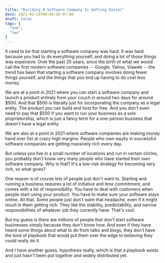 ```yaml
---
title: "Building A Software Company Is Getting Easier"
date: 2021-03-24T09:04:58-07:00
draft: false
tags: [
  "one",
  "two"
]
---
```


It used to be that starting a software company was hard. It was hard because you had to do everything yourself, and doing a lot of those things was expensive. Over the past 25 years, since the birth of what we would call the first modern software companies -- Google, Yahoo, Viaweb -- the trend has been that starting a software company involves doing fewer things yourself, and the things that you end up having to do cost less money.

We are at a point in 2021 where you can start a software company and launch a product entirely from your couch in around two days for around $500. And that $500 is literally just for incorporating the company as a legal entity. The product you can build and host for free. And you don't even need to pay that $500 if you want to run your business as a sole proprietorship, which is just a fancy term for a one-person business that doesn't have a legal entity.

We are also at a point in 2021 where software companies are making money hand over fist at crazy high margins. People who own equity in successful software companies are getting massively rich every day.

But unless you live in a small number of locations and run in certain circles, you probably don't know very many people who have started their own software company. Why is that? It's a low-risk strategy for becoming very rich, so what gives?

One reason is of course lots of people just don't want to. Starting and running a business requires a lot of initiative and time commitment, and comes with a lot of responsibility. You have to deal with customers when people start using your product. You have to make sure your software stays online. All that. Some people just don't want that headache, even if it might result in them getting rich. They like the stability, predictability, and narrow responsibilities of whatever job they currently have. That's cool.

But my guess is there are millions of people that don't start software businesses simply because they don't know how. And even if they have heard some things about what to do from talks and blogs, they don't have the kind of playbook that would put them over the edge to believing they could really do it.

And I have another guess, hypothesis really, which is that a playbook exists and just hasn't been put together and widely distributed yet.


